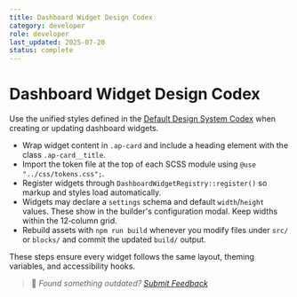 ```yaml
---
title: Dashboard Widget Design Codex
category: developer
role: developer
last_updated: 2025-07-20
status: complete
---
```

# Dashboard Widget Design Codex

Use the unified styles defined in the [Default Design System Codex](default-design-system-codex.md) when creating or updating dashboard widgets.

- Wrap widget content in `.ap-card` and include a heading element with the class `.ap-card__title`.
- Import the token file at the top of each SCSS module using `@use "../css/tokens.css";`.
- Register widgets through `DashboardWidgetRegistry::register()` so markup and styles load automatically.
- Widgets may declare a `settings` schema and default `width`/`height` values. These show in the builder's configuration modal. Keep widths within the 12‑column grid.
- Rebuild assets with `npm run build` whenever you modify files under `src/` or `blocks/` and commit the updated `build/` output.

These steps ensure every widget follows the same layout, theming variables, and accessibility hooks.

> 💬 *Found something outdated? [Submit Feedback](feedback.md)*
